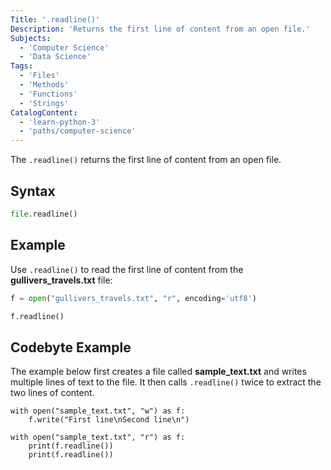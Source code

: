 ```yaml
---
Title: '.readline()'
Description: 'Returns the first line of content from an open file.'
Subjects:
  - 'Computer Science'
  - 'Data Science'
Tags:
  - 'Files'
  - 'Methods'
  - 'Functions'
  - 'Strings'
CatalogContent:
  - 'learn-python-3'
  - 'paths/computer-science'
---
```


The `.readline()` returns the first line of content from an open file.

## Syntax

```py
file.readline()
```

## Example

Use `.readline()` to read the first line of content from the **gullivers_travels.txt** file:

```python
f = open("gullivers_travels.txt", "r", encoding='utf8')

f.readline()
```

## Codebyte Example

The example below first creates a file called **sample_text.txt** and writes multiple lines of text to the file. It then calls `.readline()` twice to extract the two lines of content.

```codebyte/python
with open("sample_text.txt", "w") as f:
    f.write("First line\nSecond line\n")

with open("sample_text.txt", "r") as f:
    print(f.readline())
    print(f.readline())
```
